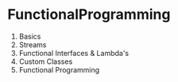 # FunctionalProgramming
1. Basics
2. Streams
3. Functional Interfaces & Lambda's
4. Custom Classes
5. Functional Programming